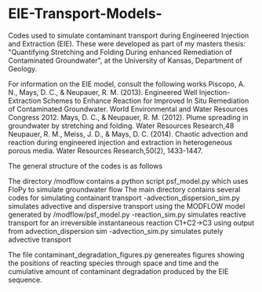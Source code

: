 # EIE-Transport-Models-
Codes used to simulate contaminant transport during Engineered Injection and Extraction (EIE).
These were developed as part of my masters thesis:
          "Quantifying Stretching and Folding During enhanced Remediation of Contaminated Groundwater", 
            at the University of Kansas, Department of Geology. 
            

For information on the EIE model, consult the following works
Piscopo, A. N., Mays, D. C., & Neupauer, R. M. (2013). Engineered Well Injection-Extraction Schemes to Enhance Reaction for Improved In Situ Remediation of Contaminated Groundwater. World Environmental and Water Resources Congress 2012. 
Mays, D. C., & Neupauer, R. M. (2012). Plume spreading in groundwater by stretching and folding. Water Resources Research,48
Neupauer, R. M., Meiss, J. D., & Mays, D. C. (2014). Chaotic advection and reaction during engineered injection and extraction in heterogeneous porous media. Water Resources Research,50(2), 1433-1447.


The general structure of the codes is as follows

The directory /modflow contains a python script psf_model.py which uses FloPy to simulate groundwater flow
The main directory contains several codes for simulating containant transport
  -advection_dispersion_sim.py simulates advective and dispersive transport using the MODFLOW model generated by /modflow/psf_model.py
  -reaction_sim.py simulates reactive transport for an irreversible instantaneous reaction C1+C2->C3 using output from       advection_dispersion sim
  -advection_sim.py simulates putely advective transport 
  
The file contaminant_degradation_figures.py genereates figures showing the positions of reacting species through space and time and the cumulative amount of contaminant degradation produced by the EIE sequence. 


  
  
  
  
  
  
 
